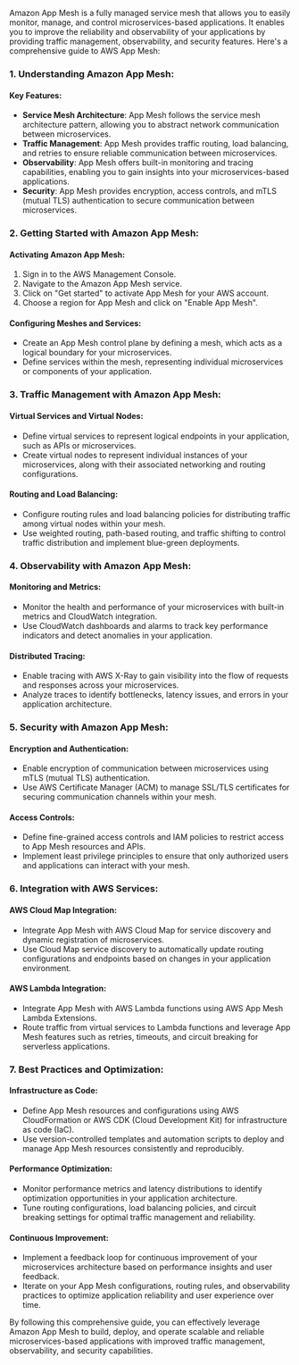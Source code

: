Amazon App Mesh is a fully managed service mesh that allows you to easily monitor, manage, and control microservices-based applications. It enables you to improve the reliability and observability of your applications by providing traffic management, observability, and security features. Here's a comprehensive guide to AWS App Mesh:

### 1. Understanding Amazon App Mesh:

#### Key Features:
- **Service Mesh Architecture**: App Mesh follows the service mesh architecture pattern, allowing you to abstract network communication between microservices.
- **Traffic Management**: App Mesh provides traffic routing, load balancing, and retries to ensure reliable communication between microservices.
- **Observability**: App Mesh offers built-in monitoring and tracing capabilities, enabling you to gain insights into your microservices-based applications.
- **Security**: App Mesh provides encryption, access controls, and mTLS (mutual TLS) authentication to secure communication between microservices.

### 2. Getting Started with Amazon App Mesh:

#### Activating Amazon App Mesh:
1. Sign in to the AWS Management Console.
2. Navigate to the Amazon App Mesh service.
3. Click on "Get started" to activate App Mesh for your AWS account.
4. Choose a region for App Mesh and click on "Enable App Mesh".

#### Configuring Meshes and Services:
- Create an App Mesh control plane by defining a mesh, which acts as a logical boundary for your microservices.
- Define services within the mesh, representing individual microservices or components of your application.

### 3. Traffic Management with Amazon App Mesh:

#### Virtual Services and Virtual Nodes:
- Define virtual services to represent logical endpoints in your application, such as APIs or microservices.
- Create virtual nodes to represent individual instances of your microservices, along with their associated networking and routing configurations.

#### Routing and Load Balancing:
- Configure routing rules and load balancing policies for distributing traffic among virtual nodes within your mesh.
- Use weighted routing, path-based routing, and traffic shifting to control traffic distribution and implement blue-green deployments.

### 4. Observability with Amazon App Mesh:

#### Monitoring and Metrics:
- Monitor the health and performance of your microservices with built-in metrics and CloudWatch integration.
- Use CloudWatch dashboards and alarms to track key performance indicators and detect anomalies in your application.

#### Distributed Tracing:
- Enable tracing with AWS X-Ray to gain visibility into the flow of requests and responses across your microservices.
- Analyze traces to identify bottlenecks, latency issues, and errors in your application architecture.

### 5. Security with Amazon App Mesh:

#### Encryption and Authentication:
- Enable encryption of communication between microservices using mTLS (mutual TLS) authentication.
- Use AWS Certificate Manager (ACM) to manage SSL/TLS certificates for securing communication channels within your mesh.

#### Access Controls:
- Define fine-grained access controls and IAM policies to restrict access to App Mesh resources and APIs.
- Implement least privilege principles to ensure that only authorized users and applications can interact with your mesh.

### 6. Integration with AWS Services:

#### AWS Cloud Map Integration:
- Integrate App Mesh with AWS Cloud Map for service discovery and dynamic registration of microservices.
- Use Cloud Map service discovery to automatically update routing configurations and endpoints based on changes in your application environment.

#### AWS Lambda Integration:
- Integrate App Mesh with AWS Lambda functions using AWS App Mesh Lambda Extensions.
- Route traffic from virtual services to Lambda functions and leverage App Mesh features such as retries, timeouts, and circuit breaking for serverless applications.

### 7. Best Practices and Optimization:

#### Infrastructure as Code:
- Define App Mesh resources and configurations using AWS CloudFormation or AWS CDK (Cloud Development Kit) for infrastructure as code (IaC).
- Use version-controlled templates and automation scripts to deploy and manage App Mesh resources consistently and reproducibly.

#### Performance Optimization:
- Monitor performance metrics and latency distributions to identify optimization opportunities in your application architecture.
- Tune routing configurations, load balancing policies, and circuit breaking settings for optimal traffic management and reliability.

#### Continuous Improvement:
- Implement a feedback loop for continuous improvement of your microservices architecture based on performance insights and user feedback.
- Iterate on your App Mesh configurations, routing rules, and observability practices to optimize application reliability and user experience over time.

By following this comprehensive guide, you can effectively leverage Amazon App Mesh to build, deploy, and operate scalable and reliable microservices-based applications with improved traffic management, observability, and security capabilities.